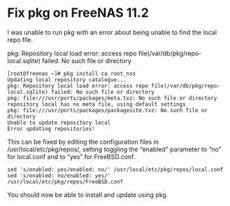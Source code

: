 # Fix pkg on FreeNAS 11.2

I was unable to run pkg with an error about being unable to find the local repo file.

pkg: Repository local load error: access repo file(/var/db/pkg/repo-local.sqlite) failed: No such file or directory

```
[root@freenas ~]# pkg install ca_root_nss
Updating local repository catalogue...
pkg: Repository local load error: access repo file(/var/db/pkg/repo-local.sqlite) failed: No such file or directory
pkg: file:///usr/ports/packages/meta.txz: No such file or directory
repository local has no meta file, using default settings
pkg: file:///usr/ports/packages/packagesite.txz: No such file or directory
Unable to update repository local
Error updating repositories!
```

This can be fixed by editing the configuration files in /usr/local/etc/pkg/repos/, setting toggling the “enabled” parameter to “no” for local.conf and to “yes” for FreeBSD.conf.

```
sed 's/enabled: yes/enabled: no/' /usr/local/etc/pkg/repos/local.conf
sed 's/enabled: no/enabled: yes/' /usr/local/etc/pkg/repos/FreeBSD.conf

```
You should now be able to install and update using pkg.
